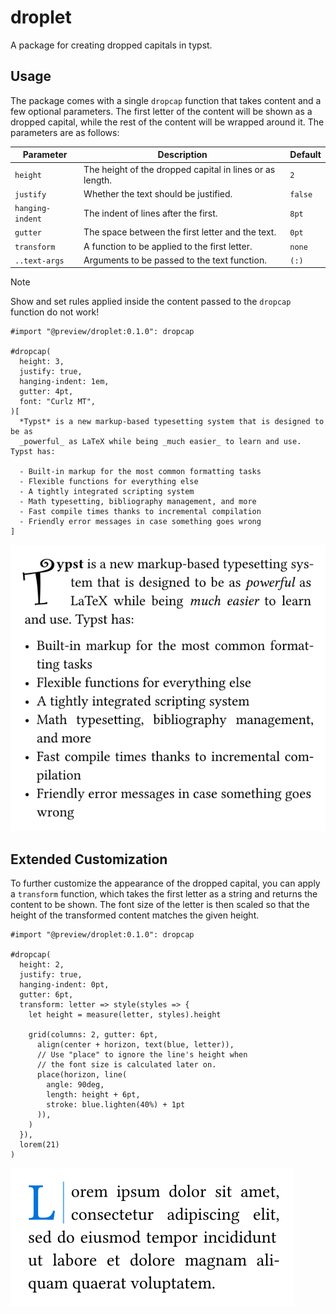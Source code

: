 # droplet
A package for creating dropped capitals in typst.

## Usage
The package comes with a single `dropcap` function that takes content and a few optional parameters. The first letter of the content will be shown as a dropped capital, while the rest of the content will be wrapped around it. The parameters are as follows:

| Parameter        | Description                                              | Default |
|------------------|----------------------------------------------------------|---------|
| `height`         | The height of the dropped capital in lines or as length. | `2`     |
| `justify`        | Whether the text should be justified.                    | `false` |
| `hanging-indent` | The indent of lines after the first.                     | `8pt`   |
| `gutter`         | The space between the first letter and the text.         | `0pt`   |
| `transform`      | A function to be applied to the first letter.            | `none`  |
| `..text-args`    | Arguments to be passed to the text function.             | `(:)`   |

> [!NOTE]
> Show and set rules applied inside the content passed to the `dropcap` function do not work!

```typ
#import "@preview/droplet:0.1.0": dropcap

#dropcap(
  height: 3,
  justify: true,
  hanging-indent: 1em,
  gutter: 4pt,
  font: "Curlz MT",
)[
  *Typst* is a new markup-based typesetting system that is designed to be as
  _powerful_ as LaTeX while being _much easier_ to learn and use. Typst has:

  - Built-in markup for the most common formatting tasks
  - Flexible functions for everything else
  - A tightly integrated scripting system
  - Math typesetting, bibliography management, and more
  - Fast compile times thanks to incremental compilation
  - Friendly error messages in case something goes wrong
]
```

![Result of example code.](assets/example.svg)

## Extended Customization
To further customize the appearance of the dropped capital, you can apply a `transform` function, which takes the first letter as a string and returns the content to be shown. The font size of the letter is then scaled so that the height of the transformed content matches the given height.

```typ
#import "@preview/droplet:0.1.0": dropcap

#dropcap(
  height: 2,
  justify: true,
  hanging-indent: 0pt,
  gutter: 6pt,
  transform: letter => style(styles => {
    let height = measure(letter, styles).height

    grid(columns: 2, gutter: 6pt,
      align(center + horizon, text(blue, letter)),
      // Use "place" to ignore the line's height when
      // the font size is calculated later on.
      place(horizon, line(
        angle: 90deg,
        length: height + 6pt,
        stroke: blue.lighten(40%) + 1pt
      )),
    )
  }),
  lorem(21)
)

```

![Result of example code.](assets/example-transform.svg)
